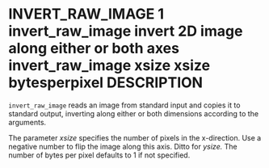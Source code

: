 INVERT\_RAW\_IMAGE
1
invert\_raw\_image
invert 2D image along either or both axes
invert\_raw\_image
xsize
xsize
bytesperpixel
DESCRIPTION
===========

`invert_raw_image` reads an image from standard input and copies it to standard output, inverting along either or both dimensions according to the arguments.

The parameter *xsize* specifies the number of pixels in the x-direction. Use a negative number to flip the image along this axis. Ditto for *ysize.* The number of bytes per pixel defaults to 1 if not specified.
